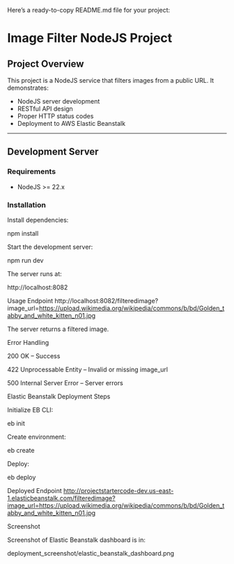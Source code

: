 Here’s a ready-to-copy README.md file for your project:

# Image Filter NodeJS Project

## Project Overview
This project is a NodeJS service that filters images from a public URL. It demonstrates:

- NodeJS server development
- RESTful API design
- Proper HTTP status codes
- Deployment to AWS Elastic Beanstalk

---

## Development Server

### Requirements
- NodeJS >= 22.x

### Installation

Install dependencies:

npm install


Start the development server:

npm run dev


The server runs at:

http://localhost:8082

Usage
Endpoint
http://localhost:8082/filteredimage?image_url=https://upload.wikimedia.org/wikipedia/commons/b/bd/Golden_tabby_and_white_kitten_n01.jpg




The server returns a filtered image.

Error Handling

200 OK – Success

422 Unprocessable Entity – Invalid or missing image_url

500 Internal Server Error – Server errors

Elastic Beanstalk Deployment
Steps

Initialize EB CLI:

eb init


Create environment:

eb create 


Deploy:

eb deploy

Deployed Endpoint
http://projectstartercode-dev.us-east-1.elasticbeanstalk.com/filteredimage?image_url=https://upload.wikimedia.org/wikipedia/commons/b/bd/Golden_tabby_and_white_kitten_n01.jpg


Screenshot

Screenshot of Elastic Beanstalk dashboard is in:

deployment_screenshot/elastic_beanstalk_dashboard.png
